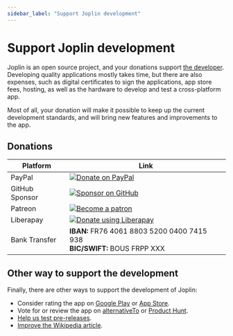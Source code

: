 ```yaml
---
sidebar_label: "Support Joplin development"
---
```


# Support Joplin development

Joplin is an open source project, and your donations support [the developer](https://github.com/laurent22/). Developing quality applications mostly takes time, but there are also expenses, such as digital certificates to sign the applications, app store fees, hosting, as well as the hardware to develop and test a cross-platform app.

Most of all, your donation will make it possible to keep up the current development standards, and will bring new features and improvements to the app.

## Donations

| Platform | Link  |
| ----- | ----- |
| PayPal | [![Donate on PayPal](https://raw.githubusercontent.com/laurent22/joplin/dev/Assets/WebsiteAssets/images/badges/Donate-PayPal-green.svg)](https://www.paypal.com/donate/?business=E8JMYD2LQ8MMA&no_recurring=0&item_name=I+rely+on+donations+to+maintain+and+improve+the+Joplin+open+source+project.+Thank+you+for+your+help+-+it+makes+a+difference%21&currency_code=EUR) |
| GitHub Sponsor | [![Sponsor on GitHub](https://raw.githubusercontent.com/laurent22/joplin/dev/Assets/WebsiteAssets/images/badges/GitHub-Badge.svg)](https://github.com/sponsors/laurent22/) |
| Patreon | [![Become a patron](https://raw.githubusercontent.com/laurent22/joplin/dev/Assets/WebsiteAssets/images/badges/Patreon-Badge.svg)](https://www.patreon.com/joplin) |
| Liberapay | [![Donate using Liberapay](https://liberapay.com/assets/widgets/donate.svg)](https://liberapay.com/laurent22/donate) |
| Bank Transfer | **IBAN:** FR76 4061 8803 5200 0400 7415 938<br />**BIC/SWIFT:** BOUS FRPP XXX |

## Other way to support the development

Finally, there are other ways to support the development of Joplin:

- Consider rating the app on [Google Play](https://play.google.com/store/apps/details?id=net.cozic.joplin&utm_source=GitHub&utm_campaign=README&pcampaignid=MKT-Other-global-all-co-prtnr-py-PartBadge-Mar2515-1) or [App Store](https://itunes.apple.com/us/app/joplin/id1315599797).
- Vote for or review the app on [alternativeTo](https://alternativeto.net/software/joplin/about/) or [Product Hunt](https://www.producthunt.com/posts/joplin).
- [Help us test pre-releases](https://joplinapp.org/prereleases/).
- [Improve the Wikipedia article](https://en.wikipedia.org/wiki/Joplin_(software)).